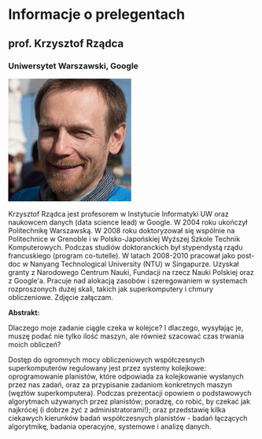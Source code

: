 
# Informacje o prelegentach
## prof. Krzysztof Rządca
### Uniwersytet Warszawski, Google

![image](./zdjecia_prelegentow/krz-portret.png#prelegent)

Krzysztof Rządca jest profesorem w Instytucie Informatyki UW oraz naukowcem danych (data science lead) w Google. W 2004 roku ukończył Politechnikę Warszawską. W 2008 roku doktoryzował się wspólnie na Politechnice w Grenoble i w Polsko-Japońskiej Wyższej Szkole Technik Komputerowych. Podczas studiów doktoranckich był stypendystą rządu francuskiego (program co-tutelle). W latach 2008-2010 pracował jako post-doc w Nanyang Technological University (NTU) w Singapurze. Uzyskał granty z Narodowego Centrum Nauki, Fundacji na rzecz Nauki Polskiej oraz z Google'a. Pracuje nad alokacją zasobów i szeregowaniem w systemach rozproszonych dużej skali, takich jak superkomputery i chmury obliczeniowe.
Zdjęcie załączam.

**Abstrakt:**

Dlaczego moje zadanie ciągle czeka w kolejce? I dlaczego, wysyłając je, muszę podać nie tylko ilość maszyn, ale również szacować czas trwania moich obliczeń?

Dostęp do ogromnych mocy obliczeniowych współczesnych superkomputerów regulowany jest przez systemy kolejkowe: oprogramowanie planistów, które odpowiada za kolejkowanie wysłanych przez nas zadań, oraz za przypisanie zadaniom konkretnych maszyn (węzłów superkomputera). Podczas prezentacji opowiem o podstawowych algorytmach używanych przez planistów; poradzę, co robić, by czekać jak najkrócej (i dobrze żyć z administratorami!); oraz przedstawię kilka ciekawych kierunków badań współczesnych planistów - badań łączących algorytmikę, badania operacyjne, systemowe i analizę danych.
